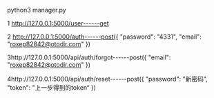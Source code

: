 python3 manager.py

1 http://127.0.0.1:5000/user------get

2 http://127.0.0.1:5000/auth------post({
                                        "password": "4331",
                                        "email": "roxep82842@otodir.com"
                                    })
                                    
3http://127.0.0.1:5000/api/auth/forgot------post({
                                                  "email": "roxep82842@otodir.com"
                                                })
                                                
4http://127.0.0.1:5000/api/auth/reset------post({
                                                  "password": "新密码",
                                                  "token": "上一步得到的token“
                                                })
                                                
